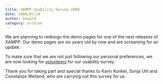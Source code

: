 ```yaml
---
title: XAMPP Usability Survey 2008
date: 2008/07/24
author: Oswald
category: archive
---
```


We are planning to redesign the demo pages for one of the next releases of XAMPP. Our demo pages are six years old by now and are screaming for an update. 

To make sure that we are not just following our personal preferences, we are now looking for [volunteers](http://www.a-kunkel.de/usability/umfrage_en.php) for our usability survey.

Thank you for taking part and special thanks to Karin Kunkel, Sonja Uhl and Constanze Weiland, who are carrying out this survey for us.
